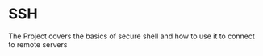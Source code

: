 # SSH

The Project covers the basics of secure shell and how to use it to connect to remote servers
